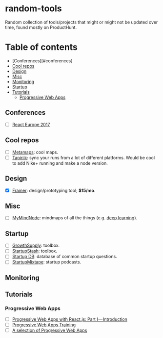 # random-tools
Random collection of tools/projects that might or might not be updated over time, found mostly on ProductHunt.

# Table of contents

- [Conferences][#conferences]
- [Cool repos](#cool-repos)
- [Design](#design)
- [Misc](#misc)
- [Monitoring](#monitoring)
- [Startup](#startup)
- [Tutorials](#tutorials)
  - [Progressive Web Apps](#pwa)

<a name="conferences"/>

## Conferences
- [ ] [React Europe 2017](https://www.react-europe.org)

<a name="cool-repos"/>

## Cool repos
- [ ] [Metamaps](https://github.com/metamaps/metamaps): cool maps.
- [ ] [Tapiriik](https://github.com/cpfair/tapiriik): sync your runs from a lot of different platforms. Would be cool to add Nike+ running and make a node version.

<a name="design"/>

## Design
- [X] [Framer](https://framer.com): design/prototyping tool; **$15/mo**.

<a name="misc"/>

## Misc
- [ ] [MyMindNode](https://my.mindnode.com): mindmaps of all the things (e.g. [deep learning](https://my.mindnode.com/wqhKt6rDSZrJR5pVV2TpCv4xnHUsYJf3vZ9SbX7D#-60.8,-450.4,2)).

<a name="startup"/>

## Startup
- [ ] [GrowthSupply](http://growthsupply.com): toolbox.
- [ ] [StartupStash](http://startupstash.com/): toolbox.
- [ ] [Startup DB](http://startupdb.requestsforstartups.com): database of common startup questions.
- [ ] [StartupMixtape](https://www.startupmixtape.fm/): startup podcasts.

<a name="monitoring"/>

## Monitoring

<a name="tutorials"/>

## Tutorials

<a name="pwa"/>

### Progressive Web Apps
- [ ] [Progressive Web Apps with React.js: Part I — Introduction](https://medium.com/@addyosmani/progressive-web-apps-with-react-js-part-i-introduction-50679aef2b12)
- [ ] [Progressive Web Apps Training](https://developers.google.com/web/ilt/pwa/)
- [ ] [A selection of Progressive Web Apps](https://pwa.rocks/)
